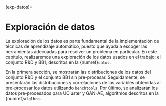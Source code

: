(exp-datos)=
# Exploración de datos
La exploración de los datos es parte fundamental de la implementación de técnicas de aprendizaje automático, puesto que ayuda a escoger las herramientas adecuadas para resolver un problema en particular. En este capítulo, realizaremos una exploración de los datos usados en el trabajo: el conjunto R&D y BB1, descritos en la {numref}`datos`. 

En la primera sección, se mostrarán las distribuciones de los datos del conjunto R&D y el conjunto BB1 sin pre-procesar. Seguidamente, se presentarán las distribuciones y correlaciones de las variables obtenidas al pre-procesar los datos utilizando `benchtools`. Por último, se analizarán los datos pre-procesados para UCluster y GAN-AE, algoritmos descritos en la {numref}`alglhco`.